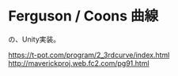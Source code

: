# Ferguson / Coons 曲線

の、Unity実装。

https://t-pot.com/program/2_3rdcurve/index.html
http://maverickproj.web.fc2.com/pg91.html